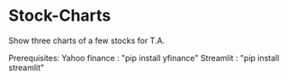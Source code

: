 # Stock-Charts
Show three charts of a few stocks for T.A.

Prerequisites:
  Yahoo finance : "pip install yfinance"
  Streamlit : "pip install streamlit"
